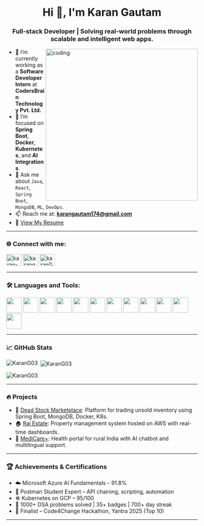 <h1 align="center">Hi 👋, I'm Karan Gautam</h1>
<h3 align="center">Full-stack Developer | Solving real-world problems through scalable and intelligent web apps.</h3>

<img align="right" alt="coding" width="400" src="https://camo.githubusercontent.com/87af9a9fec730c94fc8b08eb21fa5ef6ab7831a67ba17bf8cc76696f6e4be1ef/68747470733a2f2f63646e2e6472696262626c652e636f6d2f75736572732f313138373833362f73637265656e73686f74732f363533393432392f70726f6772616d65722e676966">

- 🔭 I’m currently working as a **Software Developer Intern** at **CodersBrain Technology Pvt. Ltd.**
- 🌱 I’m focused on **Spring Boot**, **Docker**, **Kubernetes**, and **AI Integrations**.
- 💬 Ask me about `Java`, `React`, `Spring Boot`, `MongoDB`, `ML`, `DevOps`.
- 📫 Reach me at: **karangautam174@gmail.com**
- 📄 [View My Resume](https://drive.google.com/file/d/1Qg2K4fxaPfJMoZllKuA2Ysd5mjT7rgRM/view?usp=sharing)

---

### 🌐 Connect with me:
<p align="left">
  <a href="https://www.linkedin.com/in/karan-gautam2834/" target="_blank"><img src="https://raw.githubusercontent.com/rahuldkjain/github-profile-readme-generator/master/src/images/icons/Social/linked-in-alt.svg" alt="karan-gautam" height="30" width="40" /></a>
  <a href="https://github.com/KaranG03" target="_blank"><img src="https://cdn.jsdelivr.net/npm/simple-icons@3.1.0/icons/github.svg" alt="karang03" height="30" width="40" /></a>
  <a href="https://leetcode.com/karanG_2834/" target="_blank"><img src="https://raw.githubusercontent.com/rahuldkjain/github-profile-readme-generator/master/src/images/icons/Social/leet-code.svg" alt="karanG_2834" height="30" width="40" /></a>
</p>

---

### 🛠️ Languages and Tools:

<p align="left">
  <img src="https://cdn.jsdelivr.net/gh/devicons/devicon/icons/java/java-original.svg" width="40" height="40"/>
  <img src="https://cdn.jsdelivr.net/gh/devicons/devicon/icons/python/python-original.svg" width="40" height="40"/>
  <img src="https://cdn.jsdelivr.net/gh/devicons/devicon/icons/javascript/javascript-original.svg" width="40" height="40"/>
  <img src="https://cdn.jsdelivr.net/gh/devicons/devicon/icons/react/react-original.svg" width="40" height="40"/>
  <img src="https://cdn.jsdelivr.net/gh/devicons/devicon/icons/spring/spring-original.svg" width="40" height="40"/>
  <img src="https://cdn.jsdelivr.net/gh/devicons/devicon/icons/nodejs/nodejs-original-wordmark.svg" width="40" height="40"/>
  <img src="https://cdn.jsdelivr.net/gh/devicons/devicon/icons/docker/docker-original.svg" width="40" height="40"/>
  <img src="https://cdn.jsdelivr.net/gh/devicons/devicon/icons/kubernetes/kubernetes-plain.svg" width="40" height="40"/>
  <img src="https://cdn.jsdelivr.net/gh/devicons/devicon/icons/mongodb/mongodb-original.svg" width="40" height="40"/>
  <img src="https://cdn.jsdelivr.net/gh/devicons/devicon/icons/mysql/mysql-original-wordmark.svg" width="40" height="40"/>
  <img src="https://cdn.jsdelivr.net/gh/devicons/devicon/icons/git/git-original.svg" width="40" height="40"/>
  <img src="https://cdn.jsdelivr.net/gh/devicons/devicon/icons/linux/linux-original.svg" width="40" height="40"/>
</p>

---

### 📈 GitHub Stats

<p>
  <img align="left" src="https://github-readme-stats.vercel.app/api/top-langs?username=KaranG03&show_icons=true&locale=en&layout=compact" alt="KaranG03" />
</p>

<p>&nbsp;<img align="center" src="https://github-readme-stats.vercel.app/api?username=KaranG03&show_icons=true&locale=en" alt="KaranG03" /></p>

<p><img align="center" src="https://github-readme-streak-stats.herokuapp.com/?user=KaranG03&" alt="KaranG03" /></p>

---

### 🔥 Projects

- 🚀 [Dead Stock Marketplace](https://github.com/KaranG03/deadboot): Platform for trading unsold inventory using Spring Boot, MongoDB, Docker, K8s.
- 🏠 [Raj Estate](https://github.com/KaranG03/RajEstate): Property management system hosted on AWS with real-time dashboards.
- 🏥 [MediCare+](https://github.com/KaranG03/medicare-plus): Health portal for rural India with AI chatbot and multilingual support.

---

### 🏆 Achievements & Certifications

- ☁️ Microsoft Azure AI Fundamentals – 91.8%
- 🔗 Postman Student Expert – API chaining, scripting, automation
- ☸️ Kubernetes on GCP – 95/100
- 🧠 1000+ DSA problems solved | 35+ badges | 700+ day streak
- 🏅 Finalist – Code4Change Hackathon, Yantra 2025 (Top 10)

---

